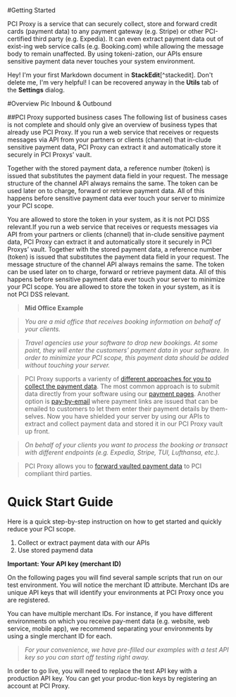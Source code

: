 #Getting Started


PCI Proxy is a service that can securely collect, store and forward credit cards (payment data) to any payment gateway (e.g. Stripe) or other PCI-certified third party (e.g. Expedia). It can even extract payment data out of exist-ing web service calls (e.g. Booking.com) while allowing the message body to remain unaffected. By using tokeni-zation, our APIs ensure sensitive payment data never touches your system environment.

Hey! I'm your first Markdown document in **StackEdit**[^stackedit]. Don't delete me, I'm very helpful! I can be recovered anyway in the **Utils** tab of the <i class="icon-cog"></i> **Settings** dialog.

#Overview
Pic Inbound & Outbound

##PCI Proxy supported business cases
The following list of business cases is not complete and should only give an overview of business types that already use PCI Proxy. If you run a web service that receives or requests messages via API from your partners or clients (channel) that in-clude sensitive payment data, PCI Proxy can extract it and automatically store it securely in PCI Proxys’ vault. 

Together with the stored payment data, a reference number (token) is issued that substitutes the payment data field in your request. The message structure of the channel API always remains the same. The token can be used later on to charge, forward or retrieve payment data. All of this happens before sensitive payment data ever touch your server to minimize your PCI scope. 

You are allowed to store the token in your system, as it is not PCI DSS relevant.If you run a web service that receives or requests messages via API from your partners or clients (channel) that in-clude sensitive payment data, PCI Proxy can extract it and automatically store it securely in PCI Proxys’ vault. 
Together with the stored payment data, a reference number (token) is issued that substitutes the payment data field in your request. The message structure of the channel API always remains the same. The token can be used later on to charge, forward or retrieve payment data. All of this happens before sensitive payment data ever touch your server to minimize your PCI scope. 
You are allowed to store the token in your system, as it is not PCI DSS relevant.


> **Mid Office Example**

> _You are a mid office that receives booking information on behalf of your clients._

> _Travel agencies use your software to drop new bookings. At some point, they will enter the customers’ payment data in your software. In order to minimize your PCI scope, this payment data should be added without touching your server._

> PCI Proxy supports a varienty of [different approaches for you to collect the payment data](link). The most common approach is to submit data directly from your software using our [payment pages](link). Another option is [pay-by-email](link) where payment links are issued that can be emailed to customers to let them enter their payment details by them-selves. Now you have shielded your server by using our APIs to extract and collect payment data and stored it in our PCI Proxy vault up front. 

> _On behalf of your clients you want to process the booking or transact with different endpoints (e.g. Expedia, Stripe, TUI, Lufthansa, etc.)._

> PCI Proxy allows you to [forward vaulted payment data](link) to PCI compliant third parties.

# Quick Start Guide

Here is a quick step-by-step instruction on how to get started and quickly reduce your PCI scope.

1.	Collect or extract payment data with our APIs
2.	Use stored paymend data 

**Important: Your API key (merchant ID)**

On the following pages you will find several sample scripts that run on our test environment. You will notice the merchant ID attribute. Merchant IDs are unique API keys that will identify your environments at PCI Proxy once you are registered.

You can have multiple merchant IDs. For instance, if you have different environments on which you receive pay-ment data (e.g. website, web service, mobile app), we recommend separating your environments by using a single merchant ID for each.

> _For your convenience, we have pre-filled our examples with a test API key so you can start off testing right away._

In order to go live, you will need to replace the test API key with a production API key. You can get your produc-tion keys by registering an account at PCI Proxy.


